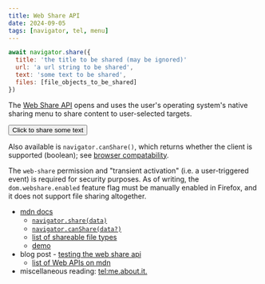 ```yaml
---
title: Web Share API
date: 2024-09-05
tags: [navigator, tel, menu]
---
```


```js
await navigator.share({
  title: 'the title to be shared (may be ignored)'
  url: 'a url string to be shared',
  text: 'some text to be shared',
  files: [file_objects_to_be_shared]
})
```

The [Web Share API](https://developer.mozilla.org/en-US/docs/Web/API/Web_Share_API) opens and uses the user's operating system's native sharing menu to share content to user-selected targets.

<!-- screenshots to be added -->

<button class="styled" onclick='shareSmth()'>Click to share some text</button>
&nbsp;
<i><small class="muted" id='share-error'></small></i>


Also available is `navigator.canShare()`, which returns whether the client is supported (boolean);
see [browser compatability](https://developer.mozilla.org/en-US/docs/Web/API/Web_Share_API#browser_compatibility).

The `web-share` permission and "transient activation" (i.e. a user-triggered event) is required for security purposes.
As of writing, the `dom.webshare.enabled` feature flag must be manually enabled in Firefox,
and it does not support file sharing altogether.

- [mdn docs](https://developer.mozilla.org/en-US/docs/Web/API/Web_Share_API)
  - [`navigator.share(data)`](https://developer.mozilla.org/en-US/docs/Web/API/Navigator/share)
  - [`navigator.canShare(data?)`](https://developer.mozilla.org/en-US/docs/Web/API/Navigator/canShare)
  - [list of shareable file types](https://developer.mozilla.org/en-US/docs/Web/API/Navigator/share#shareable_file_types)
  - [demo](https://mdn.github.io/dom-examples/web-share/)
- blog post - [testing the web share api](https://www.raymondcamden.com/2023/04/20/testing-the-web-share-api)
  - [list of Web APIs on mdn](https://developer.mozilla.org/en-US/docs/Web/API)
- miscellaneous reading: [tel:me.about.it.](https://bkardell.com/blog/tel-me.html)

<script>
async function shareSmth() {
  let data = {
    title: 'some title',
    text: 'some text',
    url: window.location,
  };
  if (navigator.share && navigator.canShare(data)) {
    try { await navigator.share(data); }
    catch (e) { document.getElementById('share-error').textContent = e.message }
  } else {
    document.getElementById('share-error').textContent = 'navigator.share is not supported on this browser'
  }
}
</script>
